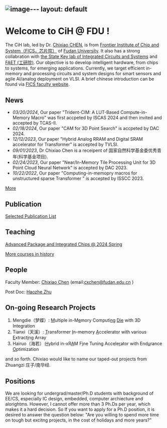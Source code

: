 ![image](https://github.com/cihlab/cihlab.github.io/assets/32351639/dce863f2-d542-4f1c-aadf-373c0e2c3807)---
layout: default
---

# Welcome to CiH @ FDU !

The CiH lab, led by Dr. [Chixiao CHEN](./cxchen.md), is from [Frontier Institute of Chip and System（FICS，芯片院）](https://fics.fudan.edu.cn/) of [Fudan University](http://www.fudan.edu.cn). It also has a strong collabration with [the State Key lab of Integrated Circuits and Systems](https://sklics.fudan.edu.cn/) and [FAET (工研院)](http://faet.fudan.edu.cn/).
Our objective is to develop intelligent hardware, from chips to systems, for emerging applications.
Currently, we target efficient in-memory and processing circuits and system designs for smart sensors and agile AI/analog deployment on VLSI.
A brief chinese introduction can be found via [FICS faculty website](https://fics.fudan.edu.cn/4c/e6/c22621a412902/page.htm).


## News
* _03/20/2024_, Our paper "Trident-CIM: A LUT-Based Compute-in-Memory Macro" was first accpeted by ISCAS 2024 and then invited and accepted by TCAS-II.
* _02/18/2024_, Our paper "CAM for 3D Point Search" is accpeted by DAC 2024.
* _12/12/2023_, Our paper "Hybrid Analog RRAM and Digital SRAM accelerator for Transformer" is accepted by TVLSI.
* _09/01/2023_, Dr Chixiao Chen is a receipent of 国家自然科学基金委优秀青年(科学基金项目).
* _02/24/2023_, Our paper "Near/In-Memory Tile Processing Unit for 3D Point Cloud Neural Network" is accepted by DAC 2023.
* _10/22/2022_, Our paper "Computing-in-memopry macros for unstructured sparse Transformer " is accepted by ISSCC 2023.


[More](./news.md)

## Publication

[Selected Publication List](./pub.md)

## Teaching 

[Advanced Package and Integrated Chips @ 2024 Spring](./course/chiplet.md)

[More courses in history](./course/teaching_history.md)

## People

Faculty Member: [Chixiao Chen](./cxchen.md) (email:cxchen@fudan.edu.cn )

Post Doc: [Haozhe Zhu](https://zhutmost.com/about/)

## On-going Research Projects

1. Mengdie（梦蝶）: <ins>M</ins>ultiple in-M<ins>e</ins>mory Computi<ins>ng</ins> <ins>Die</ins> with 3D Integration
1. Tianxi（天溪）: <ins>T</ins>ransformer <ins>I</ins>n-memory <ins>A</ins>ccelerator with various <ins>E</ins>xtract<ins>i</ins>ng Array
1. Hairuo（海若）:<ins>H</ins>ybrid in-xR<ins>A</ins>M F<ins>i</ins>ne Tuning Accele<ins>r</ins>ator with End<ins>u</ins>rance <ins>O</ins>ptimization

and so forth. 
Chixiao would like to name our taped-out projects from Zhuangzi 庄子/南华经.

## Positions

We are looking for undergrad/master/Ph.D students with background of EE/CS, especially IC design, embedded, computer archiecture and alorightms. 
However, I cannot offer more than 3 Ph.Ds per year, which makes it a hard decision. So If you want to apply for a Ph.D position, it is desired to answer the question below:
"Are you willing to spend more time on tough but excitng projects, in the cost of holidays and more years?"



